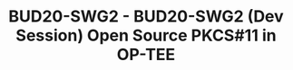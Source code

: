 ---
categories:
- bud20
description: PKCS#11 specification allows standard security packages like OpenSSL
  to leverage data storage and keys management in backend secure systems.<br><br>During
  this session, we will present today's state of open source implementations of PKCS#11
  tokens in OP-TEE environment. A trusted application handles the PKCS#11 services.
  A Linux use library interfaces the client application, possibly OpenSSL, with the
  trusted application. This presentation and the questions are planned for the about
  1/2h.<br><br>Afterward we propose a deep dive in the source code, to explain and
  get feedback on some implementation details.<br><br>This session is a follow-up
  of HKG18-402.
image:
  featured: 'true'
  path: https://static.linaro.org/connect/bud20/images/BUD20-SWG2.png
session_id: BUD20-SWG2
session_speakers:
- speaker_bio: Etienne Carrière is an embedded software engineer at STMicroelectronics
    currently assigned to the Linaro Security Working Group. He is working on boot
    and kernel layers on Linux based embedded systems since the beginning of the century
    and is involved in the OP-TEE project since 2013.
  speaker_company: STMicroelectronics
  speaker_image: http://avatars.sched.co/2/eb/7535587/avatar.jpg.320x320px.jpg?f44
  speaker_name: Etienne Carriere
  speaker_position: ST sw engineer
  speaker_role: speaker
- speaker_bio: At first building the lab grid hardware access layer, Rouven nowadays
    works on security solutions for embedded devices.
  speaker_company: Pengutronix e.K.
  speaker_image: http://avatars.sched.co/3/75/9337431/avatar.jpg.320x320px.jpg?5d3
  speaker_name: Rouven Czerwinski
  speaker_position: Developer
  speaker_role: speaker
session_track: Security
tag: session
tags: Security
title: BUD20-SWG2 - BUD20-SWG2 (Dev Session) Open Source PKCS#11 in OP-TEE
---